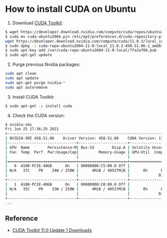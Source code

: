 # How to install CUDA on Ubuntu

1. Download [CUDA Toolkit](https://developer.nvidia.com/cuda-11.0-update1-download-archive?target_os=Linux&target_arch=x86_64&target_distro=Ubuntu&target_version=2004&target_type=deblocal):

```bash
$ wget https://developer.download.nvidia.com/compute/cuda/repos/ubuntu2004/x86_64/cuda-ubuntu2004.pin
$ sudo mv cuda-ubuntu2004.pin /etc/apt/preferences.d/cuda-repository-pin-600
wget https://developer.download.nvidia.com/compute/cuda/11.0.3/local_installers/cuda-repo-ubuntu2004-11-0-local_11.0.3-450.51.06-1_amd64.deb
$ sudo dpkg -i cuda-repo-ubuntu2004-11-0-local_11.0.3-450.51.06-1_amd64.deb
$ sudo apt-key add /var/cuda-repo-ubuntu2004-11-0-local/7fa2af80.pub
$ sudo apt-get update
```

2. Purge previous Nvidia packages:

```bash
sudo apt clean
sudo apt update
sudo apt-get purge nvidia-* 
sudo apt autoremove
```

3. Install CUDA Toolkit:

```bash
$ sudo apt-get -y install cuda
```

4. Check the CUDA version: 

```bash
$ nvidia-smi
Fri Jun 25 17:36:29 2021
+-----------------------------------------------------------------------------+
| NVIDIA-SMI 450.51.06    Driver Version: 450.51.06    CUDA Version: 11.0     |
|-------------------------------+----------------------+----------------------+
| GPU  Name        Persistence-M| Bus-Id        Disp.A | Volatile Uncorr. ECC |
| Fan  Temp  Perf  Pwr:Usage/Cap|         Memory-Usage | GPU-Util  Compute M. |
|                               |                      |               MIG M. |
|===============================+======================+======================|
|   0  A100-PCIE-40GB      On   | 00000000:C5:00.0 Off |                    0 |
| N/A   37C    P0    34W / 250W |      4MiB / 40537MiB |      0%      Default |
|                               |                      |             Disabled |
+-------------------------------+----------------------+----------------------+
|   1  A100-PCIE-40GB      On   | 00000000:C8:00.0 Off |                    0 |
| N/A   35C    P0    33W / 250W |      4MiB / 40537MiB |      0%      Default |
|                               |                      |             Disabled |
+-------------------------------+----------------------+----------------------+
...
```

## Reference

- [CUDA Toolkit 11.0 Update 1 Downloads](https://developer.nvidia.com/cuda-11.0-update1-download-archive?target_os=Linux&target_arch=x86_64&target_distro=Ubuntu&target_version=2004&target_type=deblocal)